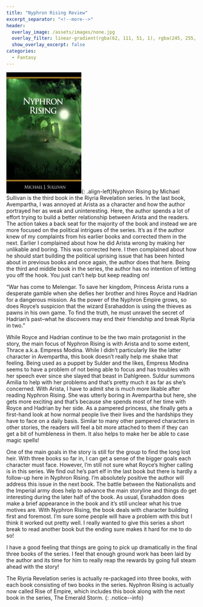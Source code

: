 ```yaml
---
title: "Nyphron Rising Review"
excerpt_separator: "<!--more-->"
header:
  overlay_image: /assets/images/none.jpg
  overlay_filter: linear-gradient(rgba(62, 111, 51, 1), rgba(245, 255, 230, 1))
  show_overlay_excerpt: false
categories:
  - Fantasy
---
```

![nyphron-rising-cover](/assets/images/nyphron-rising.jpg){: .align-left}Nyphron Rising by Michael Sullivan is the third book in the Riyria Revelation series. In the last book, Avempartha, I was annoyed at Arista as a character and how the author portrayed her as weak and uninteresting. Here, the author spends a lot of effort trying to build a better relationship between Arista and the readers. The action takes a back seat for the majority of the book and instead we are more focused on the political intrigues of the series. It’s as if the author knew of my complaints from his earlier books and corrected them in the next. Earlier I complained about how he did Arista wrong by making her unlikable and boring. This was corrected here. I then complained about how he should start building the political uprising issue that has been hinted about in previous books and once again, the author does that here. Being the third and middle book in the series, the author has no intention of letting you off the hook. You just can’t help but keep reading on!

“War has come to Melengar. To save her kingdom, Princess Arista runs a desperate gamble when she defies her brother and hires Royce and Hadrian for a dangerous mission. As the power of the Nyphron Empire grows, so does Royce’s suspicion that the wizard Esrahaddon is using the thieves as pawns in his own game. To find the truth, he must unravel the secret of Hadrian’s past–what he discovers may end their friendship and break Riyria in two.”

While Royce and Hadrian continue to be the two main protagonist in the story, the main focus of Nyphron Rising is with Arista and to some extent, Thrace a.k.a. Empress Modina. While I didn’t particularly like the latter character in Avempartha, this book doesn’t really help me shake that feeling. Being used as a puppet by Sulder and the likes, Empress Modina seems to have a problem of not being able to focus and has troubles with her speech ever since she slayed that beast in Dahlgreen. Suldur summons Amilia to help with her problems and that’s pretty much it as far as she’s concerned. With Arista, I have to admit she is much more likable after reading Nyphron Rising. She was utterly boring in Avempartha but here, she gets more exciting and that’s because she spends most of her time with Royce and Hadrian by her side. As a pampered princess, she finally gets a first-hand look at how normal people live their lives and the hardships they have to face on a daily basis. Similar to many other pampered characters in other stories, the readers will feel a bit more attached to them if they can get a bit of humbleness in them. It also helps to make her be able to case magic spells!

One of the main goals in the story is still for the group to find the long lost heir. With three books so far in, I can get a sense of the bigger goals each character must face. However, I’m still not sure what Royce’s higher calling is in this series. We find out he’s part elf in the last book but there is hardly a follow-up here in Nyphron Rising. I’m absolutely positive the author will address this issue in the next book. The battle between the Nationalists and the Imperial army does help to advance the main storyline and things do get interesting during the later half of the book. As usual, Esrahaddon does make a brief appearance in the book and it’s still unclear what his true motives are. With Nyphron Rising, the book deals with character building first and foremost. I’m sure some people will have a problem with this but I think it worked out pretty well. I really wanted to give this series a short break to read another book but the ending sure makes it hard for me to do so!

I have a good feeling that things are going to pick up dramatically in the final three books of the series. I feel that enough ground work has been laid by the author and its time for him to really reap the rewards by going full steam ahead with the story!

The Riyria Revelation series is actually re-packaged into three books, with each book consisting of two books in the series. Nyphron Rising is actually now called Rise of Empire, which includes this book along with the next book in the series, The Emerald Storm.
{: .notice--info}